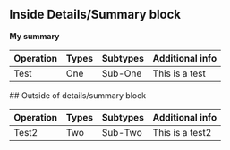 <!-- confluence-page-id: 00000000000 -->

## Inside Details/Summary block

<!-- If you add the attribute of markdown it'll be converted to html -->
<div markdown="1">
<summary><b>My summary</b></summary>

| Operation  | Types | Subtypes | Additional info |
|------------|-------|----------|-----------------|
| Test       | One   | Sub-One  | This is a test  |
</div>

<!-- With no attribute it will not be converted and you'll end up with the raw markdown table -->
<div>
## Outside of details/summary block

| Operation  | Types | Subtypes | Additional info |
|------------|-------|----------|-----------------|
| Test2      | Two   | Sub-Two  | This is a test2 |
</div>

